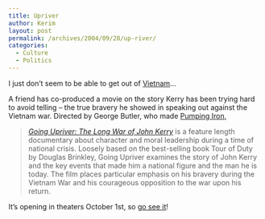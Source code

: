 ```yaml
---
title: Upriver
author: Kerim
layout: post
permalink: /archives/2004/09/28/up-river/
categories:
  - Culture
  - Politics
---
```

I just don&#8217;t seem to be able to get out of <a href="http://test.oxus.net/archives/2004/09/28/kerrys-medals/" onclick="_gaq.push(['_trackEvent', 'outbound-article', 'http://test.oxus.net/archives/2004/09/28/kerrys-medals/', 'Vietnam']);" >Vietnam</a>&#8230;

A friend has co-produced a movie on the story Kerry has been trying hard to avoid telling &#8211; the true bravery he showed in speaking out against the Vietnam war. Directed by George Butler, who made <a href="http://www.imdb.com/title/tt0076578/" onclick="_gaq.push(['_trackEvent', 'outbound-article', 'http://www.imdb.com/title/tt0076578/', 'Pumping Iron']);" >Pumping Iron</a>,

> *<a href="http://goingupriver.com/" onclick="_gaq.push(['_trackEvent', 'outbound-article', 'http://goingupriver.com/', 'Going Upriver: The Long War of John Kerry']);" >Going Upriver: The Long War of John Kerry</a>* is a feature length documentary about character and moral leadership during a time of national crisis. Loosely based on the best-selling book Tour of Duty by Douglas Brinkley, Going Upriver examines the story of John Kerry and the key events that made him a national figure and the man he is today. The film places particular emphasis on his bravery during the Vietnam War and his courageous opposition to the war upon his return.

It&#8217;s opening in theaters October 1st, so <a href="http://movies.channel.aol.com/movie/main.adp?mid=19827" onclick="_gaq.push(['_trackEvent', 'outbound-article', 'http://movies.channel.aol.com/movie/main.adp?mid=19827', 'go see it']);" >go see it</a>!

